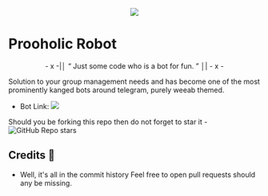 <p align="center">
  <img src="https://wallpapercave.com/wp/wp4034195.jpg">
</p>

# Prooholic Robot 

<p align="center">
- x -|│  “	Just some code who is a bot for fun. ”  │| - x -
</p>

Solution to your group management needs and has become one of the most prominently kanged bots around telegram, purely weeab themed.

* Bot Link:  <a href="https://t.me/MRojeck_Lim" alt="Cindy'sMrt Robot"> <img src="https://img.shields.io/badge/%F0%9F%A4%96%20-Prooholic Robot-pink" /> </a>

Should you be forking this repo then do not forget to star it - <img alt="GitHub Repo stars" src="https://img.shields.io/github/stars/prooholic/saitamarobot?color=white&label=%F0%9F%8C%9F%20star">

## Credits 📍
* Well, it's all in the commit history 
Feel free to open pull requests should any be missing.
